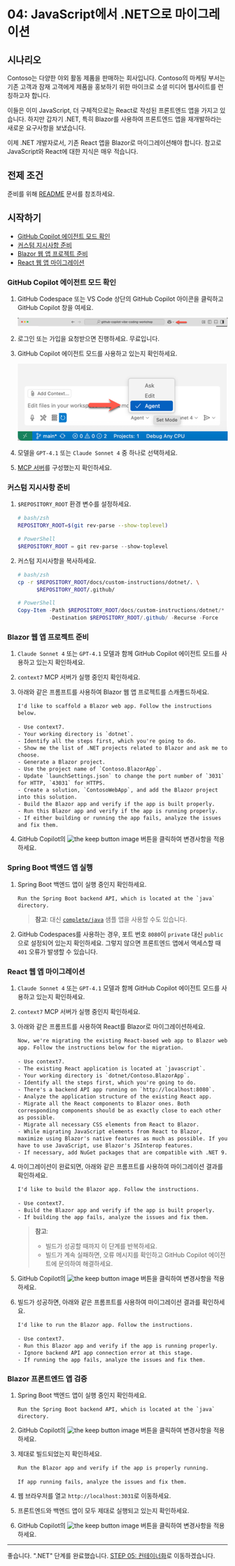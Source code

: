 # 04: JavaScript에서 .NET으로 마이그레이션

## 시나리오

Contoso는 다양한 야외 활동 제품을 판매하는 회사입니다. Contoso의 마케팅 부서는 기존 고객과 잠재 고객에게 제품을 홍보하기 위한 마이크로 소셜 미디어 웹사이트를 런칭하고자 합니다.

이들은 이미 JavaScript, 더 구체적으로는 React로 작성된 프론트엔드 앱을 가지고 있습니다. 하지만 갑자기 .NET, 특히 Blazor를 사용하여 프론트엔드 앱을 재개발하라는 새로운 요구사항을 보냈습니다.

이제 .NET 개발자로서, 기존 React 앱을 Blazor로 마이그레이션해야 합니다. 참고로 JavaScript와 React에 대한 지식은 매우 적습니다.

## 전제 조건

준비를 위해 [README](../README.md) 문서를 참조하세요.

## 시작하기

- [GitHub Copilot 에이전트 모드 확인](#github-copilot-에이전트-모드-확인)
- [커스텀 지시사항 준비](#커스텀-지시사항-준비)
- [Blazor 웹 앱 프로젝트 준비](#blazor-웹-앱-프로젝트-준비)
- [React 웹 앱 마이그레이션](#react-웹-앱-마이그레이션)

### GitHub Copilot 에이전트 모드 확인

1. GitHub Codespace 또는 VS Code 상단의 GitHub Copilot 아이콘을 클릭하고 GitHub Copilot 창을 여세요.

   ![Open GitHub Copilot Chat](../../../docs/images/setup-02.png)

1. 로그인 또는 가입을 요청받으면 진행하세요. 무료입니다.
1. GitHub Copilot 에이전트 모드를 사용하고 있는지 확인하세요.

   ![GitHub Copilot Agent Mode](../../../docs/images/setup-03.png)

1. 모델을 `GPT-4.1` 또는 `Claude Sonnet 4` 중 하나로 선택하세요.
1. [MCP 서버](./00-setup.md#mcp-서버-설정)를 구성했는지 확인하세요.

### 커스텀 지시사항 준비

1. `$REPOSITORY_ROOT` 환경 변수를 설정하세요.

   ```bash
   # bash/zsh
   REPOSITORY_ROOT=$(git rev-parse --show-toplevel)
   ```

   ```powershell
   # PowerShell
   $REPOSITORY_ROOT = git rev-parse --show-toplevel
   ```

1. 커스텀 지시사항을 복사하세요.

    ```bash
    # bash/zsh
    cp -r $REPOSITORY_ROOT/docs/custom-instructions/dotnet/. \
          $REPOSITORY_ROOT/.github/
    ```

    ```powershell
    # PowerShell
    Copy-Item -Path $REPOSITORY_ROOT/docs/custom-instructions/dotnet/* `
              -Destination $REPOSITORY_ROOT/.github/ -Recurse -Force
    ```

### Blazor 웹 앱 프로젝트 준비

1. `Claude Sonnet 4` 또는 `GPT-4.1` 모델과 함께 GitHub Copilot 에이전트 모드를 사용하고 있는지 확인하세요.
1. `context7` MCP 서버가 실행 중인지 확인하세요.
1. 아래와 같은 프롬프트를 사용하여 Blazor 웹 앱 프로젝트를 스캐폴드하세요.

    ```text
    I'd like to scaffold a Blazor web app. Follow the instructions below.

    - Use context7.
    - Your working directory is `dotnet`.
    - Identify all the steps first, which you're going to do.
    - Show me the list of .NET projects related to Blazor and ask me to choose.
    - Generate a Blazor project.
    - Use the project name of `Contoso.BlazorApp`.
    - Update `launchSettings.json` to change the port number of `3031` for HTTP, `43031` for HTTPS.
    - Create a solution, `ContosoWebApp`, and add the Blazor project into this solution.
    - Build the Blazor app and verify if the app is built properly.
    - Run this Blazor app and verify if the app is running properly.
    - If either building or running the app fails, analyze the issues and fix them.
    ```

1. GitHub Copilot의 ![the keep button image](https://img.shields.io/badge/keep-blue) 버튼을 클릭하여 변경사항을 적용하세요.

### Spring Boot 백엔드 앱 실행

1. Spring Boot 백엔드 앱이 실행 중인지 확인하세요.

    ```text
    Run the Spring Boot backend API, which is located at the `java` directory.
    ```

   > **참고**: 대신 [`complete/java`](../complete/java/) 샘플 앱을 사용할 수도 있습니다.

1. GitHub Codespaces를 사용하는 경우, 포트 번호 `8080`이 `private` 대신 `public`으로 설정되어 있는지 확인하세요. 그렇지 않으면 프론트엔드 앱에서 액세스할 때 `401` 오류가 발생할 수 있습니다.

### React 웹 앱 마이그레이션

1. `Claude Sonnet 4` 또는 `GPT-4.1` 모델과 함께 GitHub Copilot 에이전트 모드를 사용하고 있는지 확인하세요.
1. `context7` MCP 서버가 실행 중인지 확인하세요.
1. 아래와 같은 프롬프트를 사용하여 React를 Blazor로 마이그레이션하세요.

    ```text
    Now, we're migrating the existing React-based web app to Blazor web app. Follow the instructions below for the migration.
    
    - Use context7.
    - The existing React application is located at `javascript`.
    - Your working directory is `dotnet/Contoso.BlazorApp`.
    - Identify all the steps first, which you're going to do.
    - There's a backend API app running on `http://localhost:8080`.
    - Analyze the application structure of the existing React app.
    - Migrate all the React components to Blazor ones. Both corresponding components should be as exactly close to each other as possible.
    - Migrate all necessary CSS elements from React to Blazor.
    - While migrating JavaScript elements from React to Blazor, maximize using Blazor's native features as much as possible. If you have to use JavaScript, use Blazor's JSInterop features.
    - If necessary, add NuGet packages that are compatible with .NET 9.
    ```

1. 마이그레이션이 완료되면, 아래와 같은 프롬프트를 사용하여 마이그레이션 결과를 확인하세요.

    ```text
    I'd like to build the Blazor app. Follow the instructions.

    - Use context7.
    - Build the Blazor app and verify if the app is built properly.
    - If building the app fails, analyze the issues and fix them.
    ```

   > **참고**:
   >
   > - 빌드가 성공할 때까지 이 단계를 반복하세요.
   > - 빌드가 계속 실패하면, 오류 메시지를 확인하고 GitHub Copilot 에이전트에 문의하여 해결하세요.

1. GitHub Copilot의 ![the keep button image](https://img.shields.io/badge/keep-blue) 버튼을 클릭하여 변경사항을 적용하세요.
1. 빌드가 성공하면, 아래와 같은 프롬프트를 사용하여 마이그레이션 결과를 확인하세요.

    ```text
    I'd like to run the Blazor app. Follow the instructions.

    - Use context7.
    - Run this Blazor app and verify if the app is running properly.
    - Ignore backend API app connection error at this stage.
    - If running the app fails, analyze the issues and fix them.
    ```

### Blazor 프론트엔드 앱 검증

1. Spring Boot 백엔드 앱이 실행 중인지 확인하세요.

    ```text
    Run the Spring Boot backend API, which is located at the `java` directory.
    ```

1. GitHub Copilot의 ![the keep button image](https://img.shields.io/badge/keep-blue) 버튼을 클릭하여 변경사항을 적용하세요.
1. 제대로 빌드되었는지 확인하세요.

    ```text
    Run the Blazor app and verify if the app is properly running.

    If app running fails, analyze the issues and fix them.
    ```

1. 웹 브라우저를 열고 `http://localhost:3031`로 이동하세요.
1. 프론트엔드와 백엔드 앱이 모두 제대로 실행되고 있는지 확인하세요.
1. GitHub Copilot의 ![the keep button image](https://img.shields.io/badge/keep-blue) 버튼을 클릭하여 변경사항을 적용하세요.

---

좋습니다. ".NET" 단계를 완료했습니다. [STEP 05: 컨테이너화](./05-containerization.md)로 이동하겠습니다.